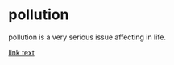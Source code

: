 

<head>
<title>saurabh</title>
</head>
<body>

<h1>pollution</h1>
<p>pollution is a very serious issue affecting in life.</p>

<a href="url">link text</a>
